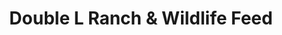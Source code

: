 ---
title: "Double L Ranch & Wildlife Feed"
url: /ingram/double-l-ranch-and-wildlife-feed/
shop: general
---